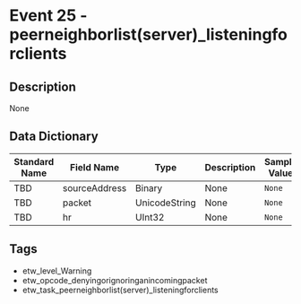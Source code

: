 # Event 25 - peerneighborlist(server)_listeningforclients

## Description
None

## Data Dictionary
|Standard Name|Field Name|Type|Description|Sample Value|
|---|---|---|---|---|
|TBD|sourceAddress|Binary|None|`None`|
|TBD|packet|UnicodeString|None|`None`|
|TBD|hr|UInt32|None|`None`|

## Tags
* etw_level_Warning
* etw_opcode_denyingorignoringanincomingpacket
* etw_task_peerneighborlist(server)_listeningforclients